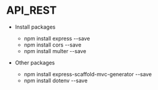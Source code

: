 # API_REST

*   Install packages
    * npm install express --save
    * npm install cors --save
    * npm install multer --save

*   Other packages 
    * npm install express-scaffold-mvc-generator --save
    * npm install dotenv --save
